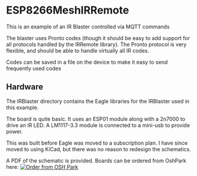 # ESP8266MeshIRRemote

This is an example of an IR Blaster controlled via MQTT commands

The blaster uses Pronto codes (though it should be easy to add support for all protocols handled by the IRRemote library).
The Pronto protocol is very flexible, and should be able to handle virtually all IR codes.

Codes can be saved in a file on the device to make it easy to send frequently used codes

## Hardware

The IRBlaster directory contains the Eagle libraries for the IRBlaster used in this example.

The board is quite basic.  It uses an ESP01 module along with a 2n7000 to drive an IR LED.  A LM1117-3.3 module is connected
to a mini-usb to provide power.

This was built before Eagle
was moved to a subscription plan.  I have since moved to using KiCad, but there was no reason to redesign the schematics.

A PDF of the schematic is provided.  Boards can be ordered from OshPark here:
<a href="https://oshpark.com/shared_projects/EaJlztYI"><img src="https://oshpark.com/assets/badge-5b7ec47045b78aef6eb9d83b3bac6b1920de805e9a0c227658eac6e19a045b9c.png" alt="Order from OSH Park"></img></a>

